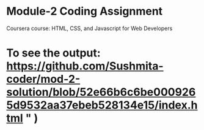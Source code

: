 
# Module-2 Coding Assignment

Coursera course: HTML, CSS, and Javascript for Web Developers
# To see the output:    https://github.com/Sushmita-coder/mod-2-solution/blob/52e66b6c6be0009265d9532aa37ebeb528134e15/index.html  " )
